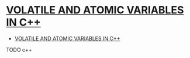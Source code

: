 # [VOLATILE AND ATOMIC VARIABLES IN C++](https://studiofreya.com/cpp/volatile-and-atomic-variables-in-cpp/)

- [VOLATILE AND ATOMIC VARIABLES IN C++](#volatile-and-atomic-variables-in-c)









TODO c++